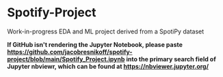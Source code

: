 # Spotify-Project
Work-in-progress EDA and ML project derived from a SpotiPy dataset

**If GitHub isn't rendering the Jupyter Notebook, please paste https://github.com/jacobresnikoff/spotify-project/blob/main/Spotify_Project.ipynb into the primary search field of Jupyter nbviewr, which can be found at https://nbviewer.jupyter.org/**